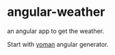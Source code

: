 angular-weather
===============

an angular app to get the weather.

Start with [yoman](https://github.com/yeoman/yo) angular generator.

